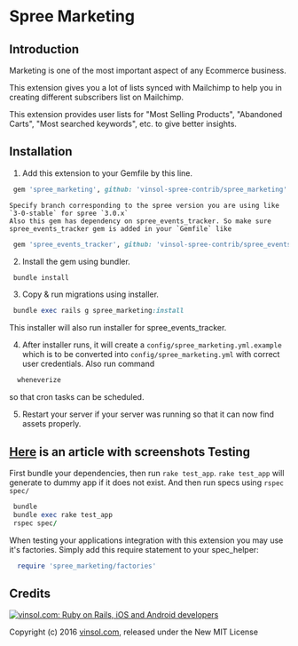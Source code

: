 # Spree Marketing

Introduction
-------------

Marketing is one of the most important aspect of any Ecommerce business.

This extension gives you a lot of lists synced with Mailchimp to help you in creating different subscribers list on Mailchimp.

This extension provides user lists for "Most Selling Products", "Abandoned Carts", "Most searched keywords", etc. to give better insights.

Installation
-------------

  1. Add this extension to your Gemfile by this line.

  ```ruby
   gem 'spree_marketing', github: 'vinsol-spree-contrib/spree_marketing'
  ```
    Specify branch corresponding to the spree version you are using like `3-0-stable` for spree `3.0.x`
    Also this gem has dependency on spree_events_tracker. So make sure spree_events_tracker gem is added in your `Gemfile` like
  ```ruby
   gem 'spree_events_tracker', github: 'vinsol-spree-contrib/spree_events_tracker'
  ```

  2. Install the gem using bundler.

  ```ruby
   bundle install
  ```

  3. Copy & run migrations using installer.

  ```ruby
   bundle exec rails g spree_marketing:install
  ```
  This installer will also run installer for spree_events_tracker.

  4. After installer runs, it will create a `config/spree_marketing.yml.example` which is to be converted into `config/spree_marketing.yml` with correct user credentials. Also run command
  ```ruby
    wheneverize
  ```
  so that cron tasks can be scheduled.

  5. Restart your server if your server was running so that it can now find assets properly.

**[Here](http://vinsol.com/spreecommerce-marketing) is an article with screenshots**
Testing
--------

First bundle your dependencies, then run `rake test_app`. `rake test_app` will generate to dummy app if it does not exist.
And then run specs using `rspec spec/`

```ruby
 bundle
 bundle exec rake test_app
 rspec spec/
```

When testing your applications integration with this extension you may use it's factories. Simply add this require statement to your spec_helper:

```ruby
  require 'spree_marketing/factories'
```

Credits
-------

[![vinsol.com: Ruby on Rails, iOS and Android developers](http://vinsol.com/vin_logo.png "Ruby on Rails, iOS and Android developers")](http://vinsol.com)

Copyright (c) 2016 [vinsol.com](http://vinsol.com "Ruby on Rails, iOS and Android developers"), released under the New MIT License
